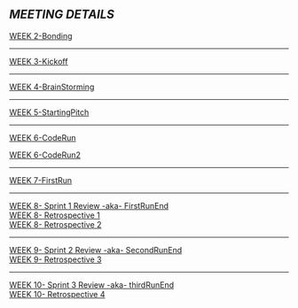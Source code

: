 ***MEETING DETAILS***
---
[WEEK 2-Bonding](files/10-5-2022-bonding.md)<br>

---
[WEEK 3-Kickoff](files/10-15-2022-KICKOFF.md)<br>

---
[WEEK 4-BrainStorming](files/10-18-2022-Brainstorming.md)<br>

---
[WEEK 5-StartingPitch](files/10-25-2022-StartingPitch.md)<br>

---
[WEEK 6-CodeRun](files/11-1-2022-CodeRun.md)<br>

[WEEK 6-CodeRun2](files/11-3-2022-CodeRun2.md)<br>

---
[WEEK 7-FirstRun](files/11-8-2022-FirstRun.md)<br>

---

[WEEK 8- Sprint 1 Review -aka- FirstRunEnd](files/11-15-2022-sprint-1-review.md)<br>
[WEEK 8- Retrospective 1](files/retrospective-11-15-2022.md)<br>
[WEEK 8- Retrospective 2](files/retrospective-11-19-2022.md)<br>

---
[WEEK 9- Sprint 2 Review -aka- SecondRunEnd](files/11-22-2022-sprint-2-review.md)<br>
[WEEK 9- Retrospective 3](files/retrospective-11-22-2022.md)<br>

---

[WEEK 10- Sprint 3 Review -aka- thirdRunEnd](files/11-29-2022-sprint-3-review.md)<br>
[WEEK 10- Retrospective 4](files/retrospective-11-29-2022.md)<br>
